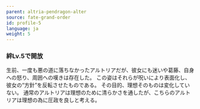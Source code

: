 ```yaml
---
parent: altria-pendragon-alter
source: fate-grand-order
id: profile-5
language: ja
weight: 5
---
```


### 絆Lv.5で開放

生前、一度も悪の道に落ちなかったアルトリアだが、彼女にも迷いや葛藤、自身への怒り、周囲への嘆きは存在した。
この姿はそれらが呪いにより表面化し、彼女の“方針”を反転させたものである。
その目的、理想そのものは変化していない。
通常のアルトリアは理想のために清らかさを通したが、こちらのアルトリアは理想の為に圧政を良しと考える。
